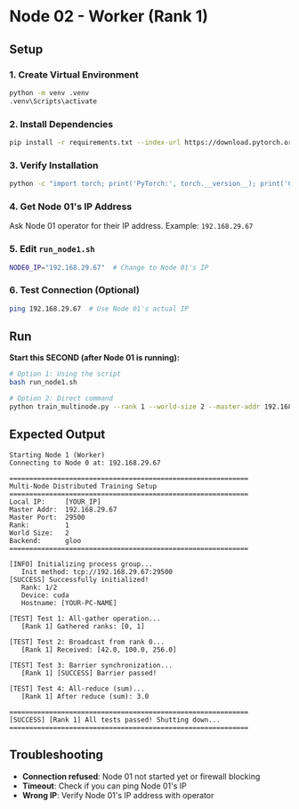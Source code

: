 # Node 02 - Worker (Rank 1)

## Setup

### 1. Create Virtual Environment
```bash
python -m venv .venv
.venv\Scripts\activate
```

### 2. Install Dependencies
```bash
pip install -r requirements.txt --index-url https://download.pytorch.org/whl/cu118
```

### 3. Verify Installation
```bash
python -c "import torch; print('PyTorch:', torch.__version__); print('CUDA:', torch.cuda.is_available())"
```

### 4. Get Node 01's IP Address
Ask Node 01 operator for their IP address.
Example: `192.168.29.67`

### 5. Edit `run_node1.sh`
```bash
NODE0_IP="192.168.29.67"  # Change to Node 01's IP
```

### 6. Test Connection (Optional)
```bash
ping 192.168.29.67  # Use Node 01's actual IP
```

## Run

**Start this SECOND (after Node 01 is running):**

```bash
# Option 1: Using the script
bash run_node1.sh

# Option 2: Direct command
python train_multinode.py --rank 1 --world-size 2 --master-addr 192.168.29.67
```

## Expected Output

```
Starting Node 1 (Worker)
Connecting to Node 0 at: 192.168.29.67

============================================================
Multi-Node Distributed Training Setup
============================================================
Local IP:     [YOUR_IP]
Master Addr:  192.168.29.67
Master Port:  29500
Rank:         1
World Size:   2
Backend:      gloo
============================================================

[INFO] Initializing process group...
   Init method: tcp://192.168.29.67:29500
[SUCCESS] Successfully initialized!
   Rank: 1/2
   Device: cuda
   Hostname: [YOUR-PC-NAME]

[TEST] Test 1: All-gather operation...
   [Rank 1] Gathered ranks: [0, 1]
   
[TEST] Test 2: Broadcast from rank 0...
   [Rank 1] Received: [42.0, 100.0, 256.0]
   
[TEST] Test 3: Barrier synchronization...
   [Rank 1] [SUCCESS] Barrier passed!
   
[TEST] Test 4: All-reduce (sum)...
   [Rank 1] After reduce (sum): 3.0
   
============================================================
[SUCCESS] [Rank 1] All tests passed! Shutting down...
============================================================
```

## Troubleshooting

- **Connection refused**: Node 01 not started yet or firewall blocking
- **Timeout**: Check if you can ping Node 01's IP
- **Wrong IP**: Verify Node 01's IP address with operator
